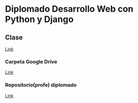 # Diplomado Desarrollo Web con Python y Django

## Clase

[Link](https://meet.google.com/kbh-ikwo-kao)

### Carpeta Google Drive

[Link](https://drive.google.com/drive/folders/1pHptMbSJWmMmlFD__n_FMWzNlvKn31Fw)

### Repositorio(profe) diplomado

[Link](https://github.com/Yursksf1/dp5_proyecto)
